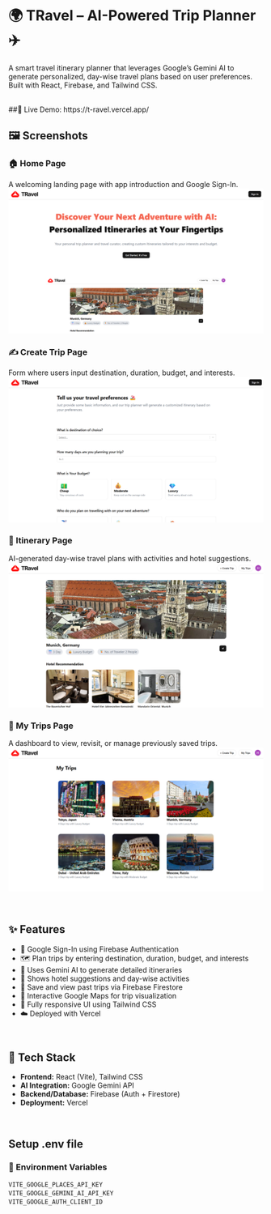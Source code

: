 # 🌍 TRavel – AI-Powered Trip Planner ✈️

A smart travel itinerary planner that leverages Google’s Gemini AI to generate personalized, day-wise travel plans based on user preferences. Built with React, Firebase, and Tailwind CSS.

<br />
##🚀 Live Demo:
https://t-ravel.vercel.app/

<br />


## 🖼️ Screenshots

### 🏠 Home Page
A welcoming landing page with app introduction and Google Sign-In.
![Home Page](./Screenshots/home.png)



### ✍️ Create Trip Page
Form where users input destination, duration, budget, and interests.
![Create Trip Page](./Screenshots/createTrip.png)



### 🧳 Itinerary Page
AI-generated day-wise travel plans with activities and hotel suggestions.
![Itinerary Page](./Screenshots/viewTrips.png)



### 📁 My Trips Page
A dashboard to view, revisit, or manage previously saved trips.
![My Trips Page](./Screenshots/trip.png)


<br />


## ✨ Features

- 🔐 Google Sign-In using Firebase Authentication
- 🗺️ Plan trips by entering destination, duration, budget, and interests
- 🤖 Uses Gemini AI to generate detailed itineraries
- 🏨 Shows hotel suggestions and day-wise activities
- 💾 Save and view past trips via Firebase Firestore
- 📍 Interactive Google Maps for trip visualization
- 🎨 Fully responsive UI using Tailwind CSS
- ☁️ Deployed with Vercel


<br />


## 🧰 Tech Stack

- **Frontend:** React (Vite), Tailwind CSS
- **AI Integration:** Google Gemini API
- **Backend/Database:** Firebase (Auth + Firestore)
- **Deployment:** Vercel

<br />

## Setup .env file
### :key: Environment Variables


```js
VITE_GOOGLE_PLACES_API_KEY
VITE_GOOGLE_GEMINI_AI_API_KEY
VITE_GOOGLE_AUTH_CLIENT_ID
``` 

